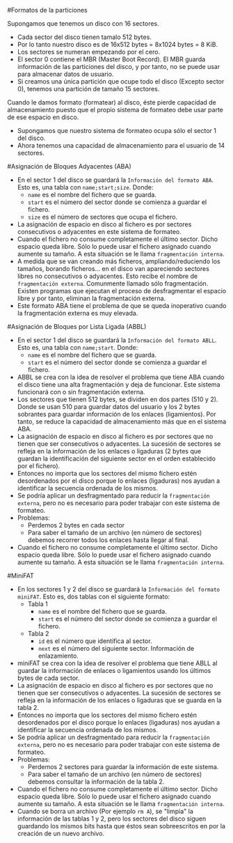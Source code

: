 
#Formatos de la particiones

Supongamos que tenemos un disco con 16 sectores.
* Cada sector del disco tienen tamalo 512 bytes.
* Por lo tanto nuestro disco es de 16x512 bytes = 8x1024 bytes = 8 KiB.
* Los sectores se numeran empezando por el cero.
* El sector 0 contiene el MBR (Master Boot Record). El MBR guarda información
de las particiones del disco, y por tanto, no se puede usar para almacenar datos
de usuario.
* Si creamos una única partición que ocupe todo el disco (Excepto sector 0),
tenemos una partición de tamaño 15 sectores.

Cuando le damos formato (formatear) al disco, éste pierde capacidad de almacenamiento
puesto que el propio sistema de formateo debe usar parte de ese espacio en disco.
* Supongamos que nuestro sistema de formateo ocupa sólo el sector 1 del disco.
* Ahora tenemos una capacidad de almacenamiento para el usuario de 14 sectores.

#Asignación de Bloques Adyacentes (ABA)

* En el sector 1 del disco se guardará la `Información del formato ABA`. Esto es,
una tabla con `name;start;size`. Donde:
    * `name` es el nombre del fichero que se guarda.
    * `start` es el número del sector donde se comienza a guardar el fichero.
    * `size` es el número de sectores que ocupa el fichero.
* La asignación de espacio en disco al fichero es por sectores consecutivos o
adyacentes en este sistema de formateo.
* Cuando el fichero no consume completamente el último sector. Dicho espacio queda
libre. Sólo lo puede usar el fichero asignado cuando aumente su tamaño. A esta
situación se le llama `fragmentación interna`.
* A medida que se van creando más ficheros, ampliando/reduciendo los tamaños,
borando ficheros... en el disco van apareciendo sectores libres no consecutivos
o adyacentes. Esto recibe el nombre de `fragmentación externa`. Comunmente llamado
sólo fragmentación. Existen programas que ejecutan el proceso de desfragmentar
el espacio libre y por tanto, eliminan la fragmentación externa.
* Este formato ABA tiene el problema de que se queda inoperativo cuando la
fragmentación externa es muy elevada.

#Asignación de Bloques por Lista Ligada (ABBL)

* En el sector 1 del disco se guardará la `Información del formato ABLL`. Esto es,
una tabla con `name;start`. Donde:
    * `name` es el nombre del fichero que se guarda.
    * `start` es el número del sector donde se comienza a guardar el fichero.
* ABBL se crea con la idea de resolver el problema que tiene ABA cuando el disco
tiene una alta fragmentación y deja de funcionar. Este sistema funcionará con o
sin fragmentación externa.
* Los sectores que tienen 512 bytes, se dividen en dos partes (510 y 2). Donde
se usan 510 para guardar datos del usuario y los 2 bytes sobrantes para guardar
información de los enlaces (ligamientos). Por tanto, se reduce la capacidad de
almacenamiento más que en el sistema ABA.
* La asignación de espacio en disco al fichero es por sectores que no tienen que
ser consecutivos o adyacentes. La sucesión de sectores se refleja en la información
de los enlaces o ligaduras (2 bytes que guardan la identificación del siguiente
sector en el orden establecido por el fichero).
* Entonces no importa que los sectores del mismo fichero estén desordenados
por el disco porque lo enlaces (ligaduras) nos ayudan a identificar la secuencia
ordenada de los mismos.
* Se podría aplicar un desfragmentado para reducir la `fragmentación externa`, pero
no es necesario para poder trabajar con este sistema de formateo.
* Problemas:
    * Perdemos 2 bytes en cada sector
    * Para saber el tamaño de un archivo (en número de sectores) debemos recorrer
    todos los enlaces hasta llegar al final.
* Cuando el fichero no consume completamente el último sector. Dicho espacio
queda libre. Sólo lo puede usar el fichero asignado cuando aumente su tamaño.
A esta situación se le llama `fragmentación interna`.

#MiniFAT

* En los sectores 1 y 2 del disco se guardará la `Información del formato miniFAT`.
Esto es, dos tablas con el siguiente formato:
    * Tabla 1
        * `name` es el nombre del fichero que se guarda.
        * `start` es el número del sector donde se comienza a guardar el fichero.
    * Tabla 2
        * `id` es el número que identifica al sector.
        * `next` es el número del siguiente sector. Información de enlazamiento.
* miniFAT se crea con la idea de resolver el problema que tiene ABLL al guardar
la información de enlaces o ligamientos usando los últimos bytes de cada sector.
* La asignación de espacio en disco al fichero es por sectores que no tienen que
ser consecutivos o adyacentes. La sucesión de sectores se refleja en la información
de los enlaces o ligaduras que se guarda en la tabla 2.
* Entonces no importa que los sectores del mismo fichero estén desordenados
por el disco porque lo enlaces (ligaduras) nos ayudan a identificar la secuencia
ordenada de los mismos.
* Se podría aplicar un desfragmentado para reducir la `fragmentación externa`, pero
no es necesario para poder trabajar con este sistema de formateo.
* Problemas:
    * Perdemos 2 sectores para guardar la información de este sistema.
    * Para saber el tamaño de un archivo (en número de sectores) debemos consultar
    la información de la tabla 2.
* Cuando el fichero no consume completamente el último sector. Dicho espacio
queda libre. Sólo lo puede usar el fichero asignado cuando aumente su tamaño.
A esta situación se le llama `fragmentación interna`.
* Cuando se borra un archivo (Por ejemplo `rm A`), se "limpia" la información de
las tablas 1 y 2, pero los sectores del disco siguen guardando los mismos bits
hasta que éstos sean sobreescritos en por la creación de un nuevo archivo.
